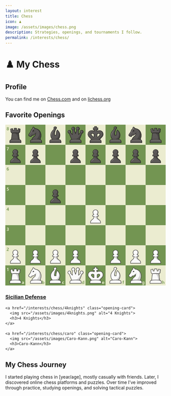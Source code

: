 ```yaml
---
layout: interest
title: Chess
icon: ♟
image: /assets/images/chess.png
description: Strategies, openings, and tournaments I follow.
permalink: /interests/chess/
---
```


<h1>♟️ My Chess</h1>

<section class="chess-section">
  <h2>Profile</h2>
  <p>
    You can find me on 
    <a href="https://www.chess.com/member/vamsi4dragon" target="_blank">Chess.com</a> and on <a href="https://lichess.org/@/Vamsi4Dragon" target="_blank">lichess.org</a>
  </p>
</section>

<section class="chess-section">
  <h2>Favorite Openings</h2>
  <div class="openings-grid">
    <a href="/interests/chess/sicilian" class="opening-card">
      <img src="/assets/images/sicilian.png" alt="Sicilian Defense">
      <h3>Sicilian Defense</h3>
    </a>

    <a href="/interests/chess/4knights" class="opening-card">
      <img src="/assets/images/4knights.png" alt="4 Knights">
      <h3>4 Knights</h3>
    </a>

    <a href="/interests/chess/caro" class="opening-card">
      <img src="/assets/images/Caro-Kann.png" alt="Caro-Kann">
      <h3>Caro-Kann</h3>
    </a>
  </div>
</section>

<section class="chess-section">
  <h2>My Chess Journey</h2>
  <p>
    I started playing chess in [year/age], mostly casually with friends.  
    Later, I discovered online chess platforms and puzzles.  
    Over time I’ve improved through practice, studying openings, and solving tactical puzzles.  
  </p>
</section>


